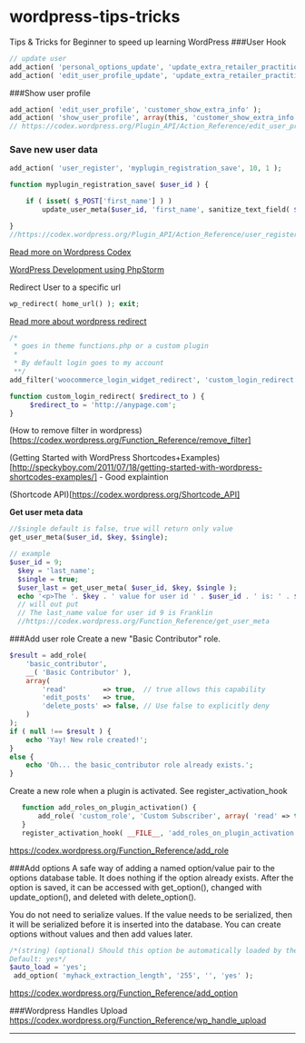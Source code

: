 # wordpress-tips-tricks
Tips &amp; Tricks for Beginner to speed up learning WordPress
###User Hook
```php
// update user
add_action( 'personal_options_update', 'update_extra_retailer_practitioner_info');
add_action( 'edit_user_profile_update', 'update_extra_retailer_practitioner_info');
```
###Show user profile
```php
add_action( 'edit_user_profile', 'customer_show_extra_info' );
add_action( 'show_user_profile', array(this, 'customer_show_extra_info' ) );
// https://codex.wordpress.org/Plugin_API/Action_Reference/edit_user_profile

```

### Save new user data
```php
add_action( 'user_register', 'myplugin_registration_save', 10, 1 );

function myplugin_registration_save( $user_id ) {

    if ( isset( $_POST['first_name'] ) )
        update_user_meta($user_id, 'first_name', sanitize_text_field( $_POST['first_name'] ) );

}
//https://codex.wordpress.org/Plugin_API/Action_Reference/user_register
```

[Read more on Wordpress Codex](https://codex.wordpress.org/Main_Page)


[WordPress Development using PhpStorm](https://confluence.jetbrains.com/display/PhpStorm/WordPress+Development+using+PhpStorm)

Redirect User to a specific url
```php
wp_redirect( home_url() ); exit;
```
[Read more about wordpress redirect](https://codex.wordpress.org/Function_Reference/wp_redirect)

```php
/*
 * goes in theme functions.php or a custom plugin
 *
 * By default login goes to my account
 **/
add_filter('woocommerce_login_widget_redirect', 'custom_login_redirect');

function custom_login_redirect( $redirect_to ) {
     $redirect_to = 'http://anypage.com';
}

```
(How to remove filter in wordpress)[https://codex.wordpress.org/Function_Reference/remove_filter]

(Getting Started with WordPress Shortcodes+Examples)[http://speckyboy.com/2011/07/18/getting-started-with-wordpress-shortcodes-examples/] - Good explaintion

(Shortcode API)[https://codex.wordpress.org/Shortcode_API]

**Get user meta data**
```php
//$single default is false, true will return only value
get_user_meta($user_id, $key, $single);

// example
$user_id = 9;
  $key = 'last_name';
  $single = true;
  $user_last = get_user_meta( $user_id, $key, $single ); 
  echo '<p>The '. $key . ' value for user id ' . $user_id . ' is: ' . $user_last . '</p>'; 
  // will out put
  // The last_name value for user id 9 is Franklin
  //https://codex.wordpress.org/Function_Reference/get_user_meta
```
###Add user role
Create a new "Basic Contributor" role.
```php
$result = add_role(
    'basic_contributor',
    __( 'Basic Contributor' ),
    array(
        'read'         => true,  // true allows this capability
        'edit_posts'   => true,
        'delete_posts' => false, // Use false to explicitly deny
    )
);
if ( null !== $result ) {
    echo 'Yay! New role created!';
}
else {
    echo 'Oh... the basic_contributor role already exists.';
}
```

Create a new role when a plugin is activated. See register_activation_hook
```php
   function add_roles_on_plugin_activation() {
       add_role( 'custom_role', 'Custom Subscriber', array( 'read' => true, 'level_0' => true ) );
   }
   register_activation_hook( __FILE__, 'add_roles_on_plugin_activation' );
   ```
https://codex.wordpress.org/Function_Reference/add_role

###Add options
A safe way of adding a named option/value pair to the options database table. It does nothing if the option already exists. After the option is saved, it can be accessed with get_option(), changed with update_option(), and deleted with delete_option().

You do not need to serialize values. If the value needs to be serialized, then it will be serialized before it is inserted into the database. You can create options without values and then add values later.
```php
/*(string) (optional) Should this option be automatically loaded by the function wp_load_alloptions() (puts options into object cache on each page load)? Valid values: yes or no.
Default: yes*/
$auto_load = 'yes';
 add_option( 'myhack_extraction_length', '255', '', 'yes' );
 ```
https://codex.wordpress.org/Function_Reference/add_option

###Wordpress Handles Upload
https://codex.wordpress.org/Function_Reference/wp_handle_upload

-----------------
